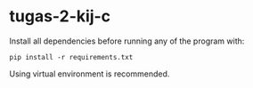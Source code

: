 # tugas-2-kij-c

Install all dependencies before running any of the program with:
``` 
pip install -r requirements.txt
```

Using virtual environment is recommended.
